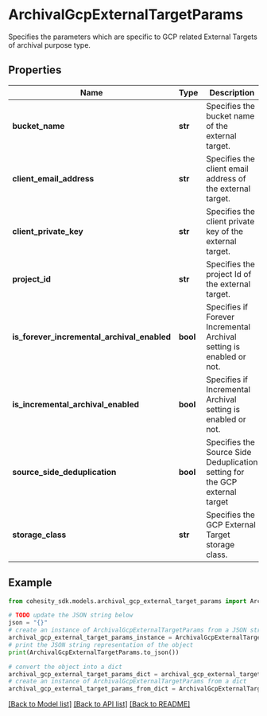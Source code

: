 # ArchivalGcpExternalTargetParams

Specifies the parameters which are specific to GCP related External Targets of archival purpose type.

## Properties

Name | Type | Description | Notes
------------ | ------------- | ------------- | -------------
**bucket_name** | **str** | Specifies the bucket name of the external target. | 
**client_email_address** | **str** | Specifies the client email address of the external target. | 
**client_private_key** | **str** | Specifies the client private key of the external target. | [optional] 
**project_id** | **str** | Specifies the project Id of the external target. | 
**is_forever_incremental_archival_enabled** | **bool** | Specifies if Forever Incremental Archival setting is enabled or not. | [optional] 
**is_incremental_archival_enabled** | **bool** | Specifies if Incremental Archival setting is enabled or not. | [optional] 
**source_side_deduplication** | **bool** | Specifies the Source Side Deduplication setting for the GCP external target | [optional] 
**storage_class** | **str** | Specifies the GCP External Target storage class. | 

## Example

```python
from cohesity_sdk.models.archival_gcp_external_target_params import ArchivalGcpExternalTargetParams

# TODO update the JSON string below
json = "{}"
# create an instance of ArchivalGcpExternalTargetParams from a JSON string
archival_gcp_external_target_params_instance = ArchivalGcpExternalTargetParams.from_json(json)
# print the JSON string representation of the object
print(ArchivalGcpExternalTargetParams.to_json())

# convert the object into a dict
archival_gcp_external_target_params_dict = archival_gcp_external_target_params_instance.to_dict()
# create an instance of ArchivalGcpExternalTargetParams from a dict
archival_gcp_external_target_params_from_dict = ArchivalGcpExternalTargetParams.from_dict(archival_gcp_external_target_params_dict)
```
[[Back to Model list]](../README.md#documentation-for-models) [[Back to API list]](../README.md#documentation-for-api-endpoints) [[Back to README]](../README.md)


